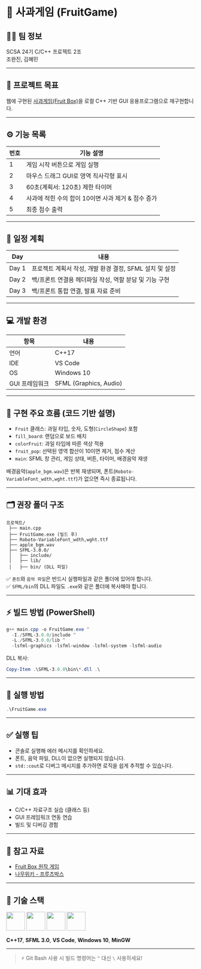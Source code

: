 # 🍎 사과게임 (FruitGame)

## 🙍‍♂️ 팀 정보
SCSA 24기 C/C++ 프로젝트 2조  
조완진, 김혜민

---

## 🎯 프로젝트 목표
웹에 구현된 [사과게임(Fruit Box)](https://www.gamesaien.com/game/fruit_box_a/)을
로컬 C++ 기반 GUI 응용프로그램으로 재구현합니다.

---

## ⚙️ 기능 목록
| 번호 | 기능 설명 |
|------|-----------|
| 1 | 게임 시작 버튼으로 게임 실행 |
| 2 | 마우스 드래그 GUI로 영역 직사각형 표시 |
| 3 | 60초(계획서: 120초) 제한 타이머 |
| 4 | 사과에 적힌 수의 합이 10이면 사과 제거 & 점수 증가 |
| 5 | 최종 점수 출력 |

---

## 📅 일정 계획
| Day | 내용 |
|-----|------|
| Day 1 | 프로젝트 계획서 작성, 개발 환경 결정, SFML 설치 및 설정 |
| Day 2 | 백/프론트 연결용 헤더파일 작성, 역할 분담 및 기능 구현 |
| Day 3 | 백/프론트 통합 연결, 발표 자료 준비 |

---

## 💻 개발 환경

| 항목 | 내용 |
|------|------|
| 언어 | C++17 |
| IDE | VS Code |
| OS | Windows 10 |
| GUI 프레임워크 | SFML (Graphics, Audio) |

---

## 🧩 구현 주요 흐름 (코드 기반 설명)
- `Fruit` 클래스: 과일 타입, 숫자, 도형(`CircleShape`) 포함
- `fill_board`: 랜덤으로 보드 배치
- `colorFruit`: 과일 타입에 따른 색상 적용
- `fruit_pop`: 선택된 영역 합산이 10이면 제거, 점수 계산
- `main`: SFML 창 관리, 게임 상태, 버튼, 타이머, 배경음악 재생

배경음악(`apple_bgm.wav`)은 반복 재생되며, 폰트(`Roboto-VariableFont_wdth,wght.ttf`)가 없으면 즉시 종료됩니다.

---

## 🗂️ 권장 폴더 구조
```
프로젝트/
 ├── main.cpp
 ├── FruitGame.exe (빌드 후)
 ├── Roboto-VariableFont_wdth,wght.ttf
 ├── apple_bgm.wav
 ├── SFML-3.0.0/
 │   ├── include/
 │   ├── lib/
 │   ├── bin/ (DLL 파일)
```

✅ `폰트`와 `음악 파일`은 반드시 실행파일과 같은 폴더에 있어야 합니다.  
✅ `SFML/bin`의 DLL 파일도 `.exe`와 같은 폴더에 복사해야 합니다.

---

## ⚡ 빌드 방법 (PowerShell)
```powershell
g++ main.cpp -o FruitGame.exe ^
  -I./SFML-3.0.0/include ^
  -L./SFML-3.0.0/lib ^
  -lsfml-graphics -lsfml-window -lsfml-system -lsfml-audio
```

DLL 복사:
```powershell
Copy-Item .\SFML-3.0.0\bin\*.dll .\
```

---

## 🚀 실행 방법
```powershell
.\FruitGame.exe
```

---

## ✅ 실행 팁
- 콘솔로 실행해 에러 메시지를 확인하세요.
- 폰트, 음악 파일, DLL이 없으면 실행되지 않습니다.
- `std::cout`로 디버그 메시지를 추가하면 로직을 쉽게 추적할 수 있습니다.

---

## 📊 기대 효과
- C/C++ 자료구조 실습 (클래스 등)
- GUI 프레임워크 연동 연습
- 빌드 및 디버깅 경험

---

## 📎 참고 자료
- [Fruit Box 원작 게임](https://www.gamesaien.com/game/fruit_box_a/)
- [나무위키 - 프루츠박스](https://namu.wiki/w/%E3%83%95%E3%83%AB%E3%83%BC%E3%83%84%E3%83%9C%E3%83%83%E3%82%AF%E3%82%B9)

---

## 🔧 기술 스택
<p align="left">
  <img src="https://cdn.jsdelivr.net/gh/devicons/devicon/icons/cplusplus/cplusplus-original.svg" width="50"/>
  <img src="https://www.sfml-dev.org/download/goodies/sfml-icon-mini.png" width="50"/>
  <img src="https://cdn.jsdelivr.net/gh/devicons/devicon/icons/vscode/vscode-original.svg" width="50"/>
  <img src="https://cdn.jsdelivr.net/gh/devicons/devicon/icons/windows8/windows8-original.svg" width="50"/>
</p>

**C++17**, **SFML 3.0**, **VS Code**, **Windows 10**, **MinGW**

---

> ⚡ Git Bash 사용 시 빌드 명령어는 `^` 대신 `\` 사용하세요!
